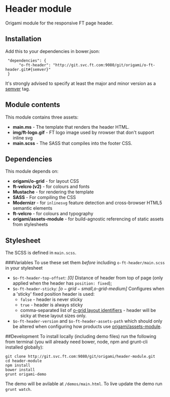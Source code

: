 # Header module

Origami module for the responsive FT page header.

## Installation

Add this to your dependencies in bower.json:

     "dependencies": {
          "o-ft-header": "http://git.svc.ft.com:9080/git/origami/o-ft-header.git#{semver}"
     }

It's strongly advised to specify at least the major and minor version as a [semver](http://semver.org/) tag.

## Module contents

This module contains three assets:

* **main.ms** - The template that renders the header HTML.
* **img/ft-logo.gif** - FT logo image used by nrowser that don't support inline svg
* **main.scss** - The SASS that compiles into the footer CSS.

## Dependencies

This module depends on:

* **origami/o-grid** - for layout CSS
* **ft-velcro (v2)** - for colours and fonts
* **Mustache** - for rendering the template
* **SASS** - For compiling the CSS
* **Modernizr** - for `inlinesvg` feature detection and cross-browser HTML5 semantic elements
* **ft-velcro** - for colours and typography
* **origami/assets-module** - for build-agnostic referencing of static assets from stylesheets 

## Stylesheet

The SCSS is defined in `main.scss`.

###Variables
To use these set them *before* including `o-ft-header/main.scss` in your stylesheet

* `$o-ft-header-top-offset`: *[0]* Distance of header from top of page (only applied when the header has `position: fixed`);
* `$o-ft-header-sticky`: *[$o-grid-small,$o-grid-medium]* Configures when a 'sticky' fixed position header is used:
	* `false` - header is never sticky
	* `true` - header is always sticky
	* comma-separated list of [o-grid layout identifiers](link-to-grid-module-docs-eventually) - header will be sicky at these layout sizes only.
* `$o-ft-header-version` and `$o-ft-header-assets-path` which should only be altered when configuring how products use [origami/assets-module](http://git.svc.ft.com/summary/?r=origami/assets-module.git).

##Development
To install locally (including demo files) run the following from terminal (you will already need bower, node, npm and grunt-cli installed globally):

	git clone http://git.svc.ft.com:9080/git/origami/header-module.git
	cd header-module
	npm install
	bower install
	grunt origami-demo

The demo will be avilable at `/demos/main.html`. To live update the demo run `grunt watch`.
